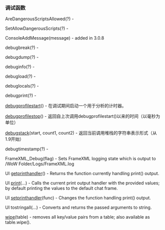 ### 调试函数

AreDangerousScriptsAllowed\(?\) -

SetAllowDangerousScripts\(?\) -

ConsoleAddMessage\(message\) - added in 3.0.8

debugbreak\(?\) -

debugdump\(?\) -

debuginfo\(?\) -

debugload\(?\) -

debuglocals\(?\) -

debugprint\(?\) -

[debugprofilestart](https://wow.gamepedia.com/API_debugprofilestart)\(\) - 在调试期间启动一个用于分析的计时器。

[debugprofilestop](https://wow.gamepedia.com/API_debugprofilestop)\(\) - 返回自上次调用debugprofilestart\(\)以来的时间（以毫秒为单位）

[debugstack](https://wow.gamepedia.com/API_debugstack)\(start, count1, count2\) - 返回当前调用堆栈的字符串表示形式（从1.9开始）

debugtimestamp\(?\) -

FrameXML\_Debug\(flag\) - Sets FrameXML logging state which is output to /WoW Folder/Logs/FrameXML.log

UI [getprinthandler](https://wow.gamepedia.com/API_getprinthandler)\(\) - Returns the function currently handling print\(\) output.

UI [print](https://wow.gamepedia.com/API_print)\(...\) - Calls the current print output handler with the provided values; by default printing the values to the default chat frame.

UI [setprinthandler](https://wow.gamepedia.com/API_setprinthandler)\(func\) - Changes the function handling print\(\) output.

UI tostringall\(...\) - Converts and returns the passed arguments to string.

[wipe](https://wow.gamepedia.com/API_wipe)\(table\) - removes all key/value pairs from a table; also available as table.wipe\(\).

